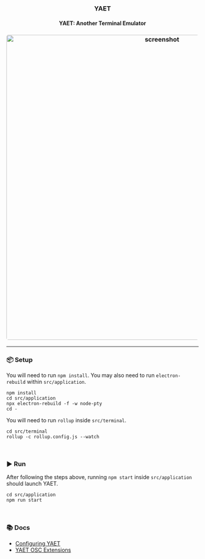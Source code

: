<h3 align="center">YAET</h3>
<h4 align="center">YAET: Another Terminal Emulator</h4>
<h3 align="center"><img width="800" style="border-radius:5px;" alt="screenshot" src="https://assets.puter.site/yaet.webp"></h3>

<hr>

### 📦 Setup

You will need to run `npm install`. You may also need to run `electron-rebuild`
within `src/application`.

```
npm install
cd src/application
npx electron-rebuild -f -w node-pty
cd -
```

You will need to run `rollup` inside `src/terminal`.

```
cd src/terminal
rollup -c rollup.config.js --watch
```

<br>

### ▶️ Run

After following the steps above, running `npm start`
inside `src/application` should launch YAET.

```
cd src/application
npm run start
```

<br>


### 📚 Docs

- [Configuring YAET](./doc/Configuration.md)
- [YAET OSC Extensions](./doc/OSC.md)
